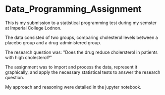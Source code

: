 # Data_Programming_Assignment

This is my submission to a statistical programming test during my semster at Imperial College Lodnon. 

The data consisted of two groups, comparing cholesterol levels between a placebo group and a drug-administered group.

The research question was: "Does the drug reduce cholersterol in patients with high cholesterol?" 

The assignment was to import and process the data, represent it graphically, and apply the necessary statistical tests to answer the research question. 

My approach and reasoning were detailed in the jupyter notebook.


 

